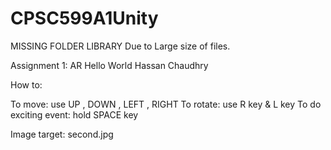 # CPSC599A1Unity

MISSING FOLDER LIBRARY Due to Large size of files. 

Assignment 1: AR Hello World
Hassan Chaudhry

How to:

To move: use UP , DOWN , LEFT , RIGHT
To rotate: use R key & L key
To do exciting event: hold SPACE key

Image target: second.jpg
